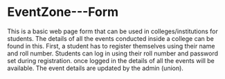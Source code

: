 # EventZone---Form
This is a basic web page form that can be used in colleges/institutions for students. The details of all the events conducted inside a college can be found in this. First, a student has to register themselves using their name and roll number. Students can log in using their roll number and password set during registration. once logged in the details of all the events will be available. The event details are updated by the admin (union).
